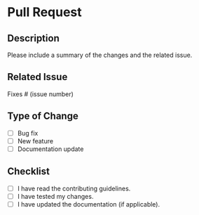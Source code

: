 # Pull Request

## Description

Please include a summary of the changes and the related issue. 

## Related Issue

Fixes # (issue number)

## Type of Change

- [ ] Bug fix
- [ ] New feature
- [ ] Documentation update

## Checklist

- [ ] I have read the contributing guidelines.
- [ ] I have tested my changes.
- [ ] I have updated the documentation (if applicable).
